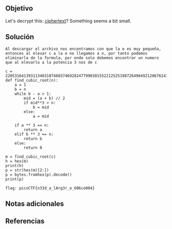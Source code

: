 ## Objetivo

Let's decrypt this: [ciphertext](https://jupiter.challenges.picoctf.org/static/ee7e2388b45f521b285334abb5a63771/ciphertext)? Something seems a bit small.
## Solución

```
Al descargar el archivo nos encontramos con que la e es muy pequeña, entonces al elevar c a la e no llegamos a n, por tanto podemos eliminarla de la formula, por ende solo debemos encontrar un numero que al elevarlo a la potencia 3 nos de c

c = 2205316413931134031074603746928247799030155221252519872649649212867614751848436763801274360463406171277838056821437115883619169702963504606017565783537203207707757768473109845162808575425972525116337319108047893250549462147185741761825125
def find_cubic_root(n):
    a = 1
    b = n
    while b - a > 1:
        mid = (a + b) // 2
        if mid**3 > n:
            b = mid
        else:
            a = mid

    if a ** 3 == n:
        return a
    elif b ** 3 == n:
        return b
    else:
        return 0

m = find_cubic_root(c)
h = hex(m)
print(h)
p = str(hex(m)[2:])
p = bytes.fromhex(p).decode()
print(p)

flag: picoCTF{n33d_a_lArg3r_e_606ce004}
```
## Notas adicionales

## Referencias